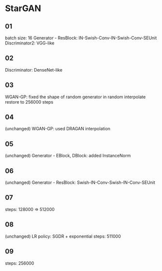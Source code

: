 # StarGAN

## 01

batch size: 16
Generator - ResBlock: IN-Swish-Conv-IN-Swish-Conv-SEUnit
Discriminator2: VGG-like

## 02

Discriminator: DenseNet-like

## 03

WGAN-GP: fixed the shape of random generator in random interpolate
restore to 256000 steps

## 04

(unchanged)
WGAN-GP: used DRAGAN interpolation

## 05

(unchanged)
Generator - EBlock, DBlock: added InstanceNorm

## 06

(unchanged)
Generator - ResBlock: Swish-IN-Conv-Swish-IN-Conv-SEUnit

## 07

steps: 128000 => 512000

## 08

(unchanged)
LR policy: SGDR + exponential
steps: 511000

## 09

steps: 256000

